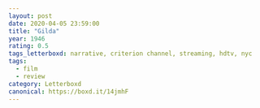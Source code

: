```yaml
---
layout: post 
date: 2020-04-05 23:59:00
title: "Gilda"
year: 1946
rating: 0.5
tags_letterboxd: narrative, criterion channel, streaming, hdtv, nyc
tags:
  - film
  - review
category: Letterboxd
canonical: https://boxd.it/14jmhF
---
```

